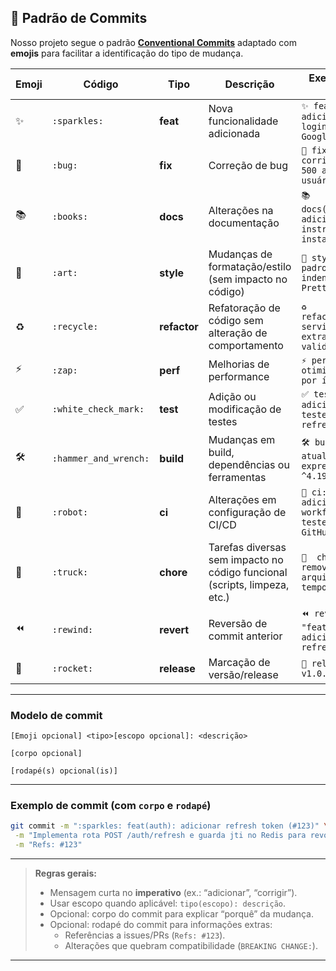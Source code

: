 ## :bookmark_tabs: Padrão de Commits

Nosso projeto segue o padrão **[Conventional Commits](https://www.conventionalcommits.org/pt-br/v1.0.0/)** adaptado com **emojis** para facilitar a identificação do tipo de mudança.

| Emoji | Código | Tipo      | Descrição                                                                 | Exemplo de uso                                      |
|-------|------|-----------|---------------------------------------------------------------------------|-----------------------------------------------------|
| ✨     | `:sparkles:` | **feat**   | Nova funcionalidade adicionada                                            | `✨ feat(auth): adicionar login com Google`          |
| 🐛     | `:bug:` | **fix**    | Correção de bug                                                          | `🐛 fix(api): corrigir erro 500 ao criar usuário`    |
| 📚     | `:books:` | **docs**   | Alterações na documentação                                                | `📚 docs(readme): adicionar instruções de instalação`|
| 🎨     | `:art:` | **style**  | Mudanças de formatação/estilo (sem impacto no código)                    | `🎨 style: padronizar indentação com Prettier`       |
| ♻️     | `:recycle:` | **refactor** | Refatoração de código sem alteração de comportamento                    | `♻️ refactor(user-service): extrair validações`      |
| ⚡     | `:zap:` | **perf**   | Melhorias de performance                                                  | `⚡ perf(query): otimizar busca por índice`          |
| ✅     | `:white_check_mark:` | **test**   | Adição ou modificação de testes                                           | `✅ test(auth): adicionar teste de refresh token`    |
| 🛠️     | `:hammer_and_wrench:` | **build**  | Mudanças em build, dependências ou ferramentas                           | `🛠️ build:  atualizar express para ^4.19.0`           |
| 🤖     | `:robot:` | **ci**     | Alterações em configuração de CI/CD                                       | `🤖 ci: adicionar workflow de testes no GitHub`      |
| 🚚     | `:truck:` | **chore**  | Tarefas diversas sem impacto no código funcional (scripts, limpeza, etc.) | `🚚  chore: remover arquivos temporários`             |
| ⏪     | `:rewind:` | **revert** | Reversão de commit anterior                                               | `⏪ revert: "feat(auth): adicionar refresh token"`   |
| 🚀     | `:rocket:` | **release**| Marcação de versão/release                                                | `🚀 release: v1.0.0`                                |

---

### Modelo de commit

```
[Emoji opcional] <tipo>[escopo opcional]: <descrição>

[corpo opcional]

[rodapé(s) opcional(is)]
```

---

### Exemplo de commit (com `corpo` e `rodapé`)
```bash
git commit -m ":sparkles: feat(auth): adicionar refresh token (#123)" \
 -m "Implementa rota POST /auth/refresh e guarda jti no Redis para revogação." \
 -m "Refs: #123"
```

---

> **Regras gerais:**
> - Mensagem curta no **imperativo** (ex.: “adicionar”, “corrigir”).
> - Usar escopo quando aplicável: `tipo(escopo): descrição`.   
> - Opcional: corpo do commit para explicar “porquê” da mudança.
> - Opcional: rodapé do commit para informações extras:  
>    - Referências a issues/PRs (`Refs: #123`).  
>    - Alterações que quebram compatibilidade (`BREAKING CHANGE:`).

---
